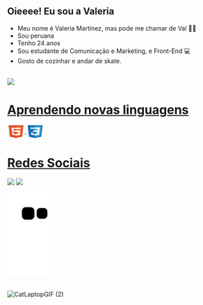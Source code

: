 ## Oieeee! Eu sou a Valeria

  - Meu nome é Valeria Martínez, mas pode me chamar de Val 👩🏽
  - Sou peruana
  - Tenho 24 anos 
  - Sou estudante de Comunicação e Marketing, e Front-End 💻
  - Gosto de cozinhar e andar de skate.
  

  
  ##
 
<div> 
 <a href="https://github.com/virgomar98">
 <img height="180em"   align="center" src="https://github-readme-stats.vercel.app/api?username=virgomar98&show_icons=true&theme=dracula&include_all_commits=true&count_private=true"/>  
</div>

   ##



<div>
    <h1>Aprendendo novas linguagens</h1>
   <img align="center" alt="HTML" height="30" width="40" src="https://raw.githubusercontent.com/devicons/devicon/master/icons/html5/html5-original.svg">
  <img align="center" alt="CSS" height="30" width="40" src="https://raw.githubusercontent.com/devicons/devicon/master/icons/css3/css3-original.svg">
</div>


   ##

<div>
 <h1>Redes Sociais</h1>
 <a href="https://instagram.com/vmartinezh_" target="_blank"><img src="https://img.shields.io/badge/-Instagram-%23E4405F?style=for-the-badge&logo=instagram&logoColor=white" target="_blank"></a>
  <a href="https://www.linkedin.com/in/valeria-martinez-00a1701a1" target="_blank"><img src="https://img.shields.io/badge/-LinkedIn-%230077B5?style=for-the-badge&logo=linkedin&logoColor=white" target="_blank"></a> 

  ![Snake animation](https://github.com/rafaballerini/rafaballerini/blob/output/github-contribution-grid-snake.svg)
  
</div>


   ##


   ![CatLaptopGIF (2)](https://github.com/virgomar98/virgomar98/assets/135667883/faa98343-3088-4f56-8975-cae2380dc6a1)

   

